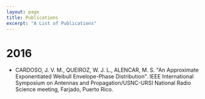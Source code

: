 ```yaml
---
layout: page
title: Publications
excerpt: "A List of Publications"
---
```


# 2016

* CARDOSO, J. V. M., QUEIROZ, W. J. L., ALENCAR, M. S. "An Approximate Exponentiated Weibull Envelope-Phase Distribution". IEEE International Symposium on Antennas and Propagation/USNC-URSI National Radio Science meeting, Farjado, Puerto Rico.
